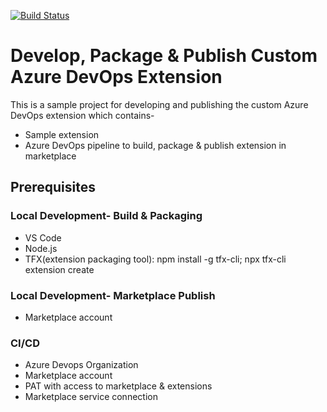 [![Build Status](https://dev.azure.com/bahrinipun/demo-azuredevops-extension/_apis/build/status/build-package-publish-extension?branchName=main)](https://dev.azure.com/bahrinipun/demo-azuredevops-extension/_build/latest?definitionId=60&branchName=main)

# Develop, Package & Publish Custom Azure DevOps Extension
This is a sample project for developing and publishing the custom Azure DevOps extension which contains-
- Sample extension 
- Azure DevOps pipeline to build, package & publish extension in marketplace

## Prerequisites
### Local Development- Build & Packaging
- VS Code
- Node.js 
- TFX(extension packaging tool): npm install -g tfx-cli; npx tfx-cli extension create

### Local Development- Marketplace Publish
- Marketplace account

### CI/CD
- Azure Devops Organization
- Marketplace account
- PAT with access to marketplace & extensions
- Marketplace service connection
